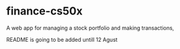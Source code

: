 # finance-cs50x
A web app for managing a stock portfolio and making transactions,

README is going to be added untill 12 Agust
